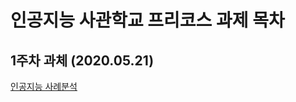 # 인공지능 사관학교 프리코스 과제 목차

## 1주차 과체 (2020.05.21)
[인공지능 사례분석](https://github.com/HyunHoLee2/report/blob/master/Untitled0.ipynb)
